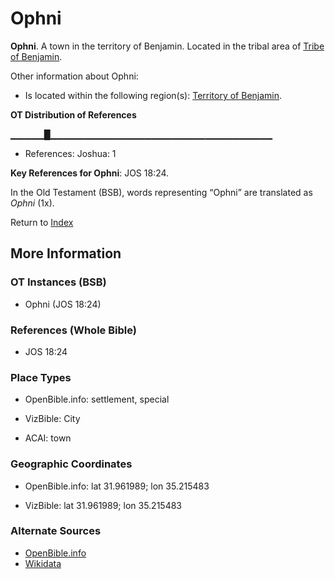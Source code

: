 # Ophni
**Ophni**. 
A town in the territory of Benjamin. 
Located in the tribal area of [Tribe of Benjamin](../../../groups/md/acai/Benjamin.md). 




Other information about Ophni:


* Is located within the following region(s): 
[Territory of Benjamin](TerritoryOfBenjamin.md). 


**OT Distribution of References**

▁▁▁▁▁█▁▁▁▁▁▁▁▁▁▁▁▁▁▁▁▁▁▁▁▁▁▁▁▁▁▁▁▁▁▁▁▁▁
* References: Joshua: 1



**Key References for Ophni**: 
JOS 18:24. 


In the Old Testament (BSB), words representing “Ophni” are translated as 
*Ophni* (1x). 




Return to [Index](00-Index.md)

## More Information

### OT Instances (BSB)

* Ophni (JOS 18:24)



### References (Whole Bible)

* JOS 18:24


### Place Types

* OpenBible.info: settlement, special

* VizBible: City

* ACAI: town



### Geographic Coordinates

* OpenBible.info: lat 31.961989; lon 35.215483

* VizBible: lat 31.961989; lon 35.215483



### Alternate Sources

* [OpenBible.info](https://www.openbible.info/geo/ancient/a1f2174)
* [Wikidata](http://www.wikidata.org/entity/Q7098060)



